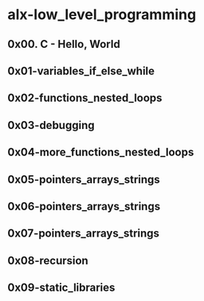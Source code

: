 # alx-low_level_programming

## 0x00. C - Hello, World

## 0x01-variables_if_else_while

## 0x02-functions_nested_loops

## 0x03-debugging

## 0x04-more_functions_nested_loops

## 0x05-pointers_arrays_strings

## 0x06-pointers_arrays_strings

## 0x07-pointers_arrays_strings

## 0x08-recursion

## 0x09-static_libraries

## 